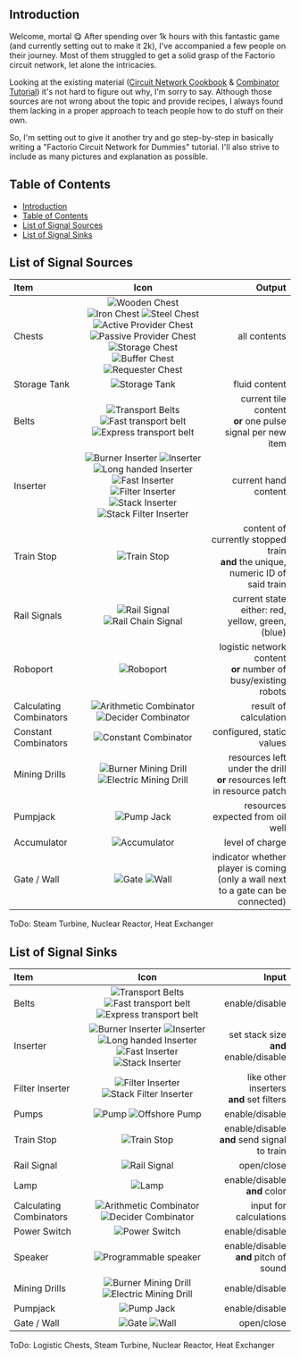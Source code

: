 ## Introduction

Welcome, mortal :yum: After spending over 1k hours with this fantastic game (and currently setting out to make it 2k), I've accompanied a few people on their journey. Most of them struggled to get a solid grasp of the Factorio circuit network, let alone the intricacies.

Looking at the existing material ([Circuit Network Cookbook](https://wiki.factorio.com/Tutorial:Circuit_network_cookbook) & [Combinator Tutorial](https://wiki.factorio.com/Tutorial:Combinator_tutorial)) it's not hard to figure out why, I'm sorry to say. Although those sources are not wrong about the topic and provide recipes, I always found them lacking in a proper approach to teach people how to do stuff on their own.

So, I'm setting out to give it another try and go step-by-step in basically writing a "Factorio Circuit Network for Dummies" tutorial. I'll also strive to include as many pictures and explanation as possible.

## Table of Contents

- [Introduction](#introduction)
- [Table of Contents](#table-of-contents)
- [List of Signal Sources](#list-of-signal-sources)
- [List of Signal Sinks](#list-of-signal-sinks)

## List of Signal Sources

Item | Icon | Output
:--- | :---: | ---:
Chests | ![Wooden Chest](https://wiki.factorio.com/images/Wooden_chest.png) ![Iron Chest](https://wiki.factorio.com/images/Iron_chest.png) ![Steel Chest](https://wiki.factorio.com/images/Steel_chest.png)<br>![Active Provider Chest](https://wiki.factorio.com/images/Active_provider_chest.png) ![Passive Provider Chest](https://wiki.factorio.com/images/Passive_provider_chest.png) ![Storage Chest](https://wiki.factorio.com/images/Storage_chest.png) ![Buffer Chest](https://wiki.factorio.com/images/Buffer_chest.png) ![Requester Chest](https://wiki.factorio.com/images/Requester_chest.png) | all contents
Storage Tank | ![Storage Tank](https://wiki.factorio.com/images/Storage_tank.png) | fluid content
Belts | ![Transport Belts](https://wiki.factorio.com/images/Transport_belt.png) ![Fast transport belt](https://wiki.factorio.com/images/Fast_transport_belt.png) ![Express transport belt](https://wiki.factorio.com/images/Express_transport_belt.png) | current tile content<br>**or** one pulse signal per new item
Inserter | ![Burner Inserter](https://wiki.factorio.com/images/Burner_inserter.png) ![Inserter](https://wiki.factorio.com/images/Inserter.png) ![Long handed Inserter](https://wiki.factorio.com/images/Long_handed_inserter.png) ![Fast Inserter](https://wiki.factorio.com/images/Fast_inserter.png) ![Filter Inserter](https://wiki.factorio.com/images/Filter_inserter.png) ![Stack Inserter](https://wiki.factorio.com/images/Stack_inserter.png) ![Stack Filter Inserter](https://wiki.factorio.com/images/Stack_filter_inserter.png) | current hand content
Train Stop | ![Train Stop](https://wiki.factorio.com/images/Train_stop.png) | content of currently stopped train<br>**and** the unique, numeric ID of said train
Rail Signals | ![Rail Signal](https://wiki.factorio.com/images/Rail_signal.png) ![Rail Chain Signal](https://wiki.factorio.com/images/Rail_chain_signal.png) | current state<br>either: red, yellow, green, (blue)
Roboport | ![Roboport](https://wiki.factorio.com/images/Roboport.png) | logistic network content<br>**or** number of busy/existing robots
Calculating Combinators | ![Arithmetic Combinator](https://wiki.factorio.com/images/Arithmetic_combinator.png) ![Decider Combinator](https://wiki.factorio.com/images/Decider_combinator.png) | result of calculation
Constant Combinators | ![Constant Combinator](https://wiki.factorio.com/images/Constant_combinator.png) | configured, static values
Mining Drills | ![Burner Mining Drill](https://wiki.factorio.com/images/Burner_mining_drill.png) ![Electric Mining Drill](https://wiki.factorio.com/images/Electric_mining_drill.png) | resources left under the drill<br>**or** resources left in resource patch
Pumpjack | ![Pump Jack](https://wiki.factorio.com/images/Pumpjack.png) | resources expected from oil well
Accumulator | ![Accumulator](https://wiki.factorio.com/images/Accumulator.png) | level of charge
Gate / Wall | ![Gate](https://wiki.factorio.com/images/Gate.png) ![Wall](https://wiki.factorio.com/images/Wall.png) | indicator whether player is coming<br>(only a wall next to a gate can be connected)

ToDo: Steam Turbine, Nuclear Reactor, Heat Exchanger

## List of Signal Sinks

Item | Icon | Input
:--- | :---: | ---:
Belts | ![Transport Belts](https://wiki.factorio.com/images/Transport_belt.png) ![Fast transport belt](https://wiki.factorio.com/images/Fast_transport_belt.png) ![Express transport belt](https://wiki.factorio.com/images/Express_transport_belt.png) | enable/disable
Inserter | ![Burner Inserter](https://wiki.factorio.com/images/Burner_inserter.png) ![Inserter](https://wiki.factorio.com/images/Inserter.png) ![Long handed Inserter](https://wiki.factorio.com/images/Long_handed_inserter.png) ![Fast Inserter](https://wiki.factorio.com/images/Fast_inserter.png) ![Stack Inserter](https://wiki.factorio.com/images/Stack_inserter.png) | set stack size<br>**and** enable/disable
Filter Inserter | ![Filter Inserter](https://wiki.factorio.com/images/Filter_inserter.png) ![Stack Filter Inserter](https://wiki.factorio.com/images/Stack_filter_inserter.png) | like other inserters<br>**and** set filters
Pumps | ![Pump](https://wiki.factorio.com/images/Pump.png) ![Offshore Pump](https://wiki.factorio.com/images/Offshore_pump.png) | enable/disable
Train Stop | ![Train Stop](https://wiki.factorio.com/images/Train_stop.png) | enable/disable<br>**and** send signal to train
Rail Signal | ![Rail Signal](https://wiki.factorio.com/images/Rail_signal.png) | open/close
Lamp | ![Lamp](https://wiki.factorio.com/images/Lamp.png) | enable/disable<br>**and** color
Calculating Combinators | ![Arithmetic Combinator](https://wiki.factorio.com/images/Arithmetic_combinator.png) ![Decider Combinator](https://wiki.factorio.com/images/Decider_combinator.png) | input for calculations
Power Switch | ![Power Switch](https://wiki.factorio.com/images/Power_switch.png) | enable/disable
Speaker | ![Programmable speaker](https://wiki.factorio.com/images/Programmable_speaker.png) | enable/disable<br>**and** pitch of sound
Mining Drills | ![Burner Mining Drill](https://wiki.factorio.com/images/Burner_mining_drill.png) ![Electric Mining Drill](https://wiki.factorio.com/images/Electric_mining_drill.png) | enable/disable
Pumpjack | ![Pump Jack](https://wiki.factorio.com/images/Pumpjack.png) | enable/disable
Gate / Wall | ![Gate](https://wiki.factorio.com/images/Gate.png) ![Wall](https://wiki.factorio.com/images/Wall.png) | open/close

ToDo: Logistic Chests, Steam Turbine, Nuclear Reactor, Heat Exchanger